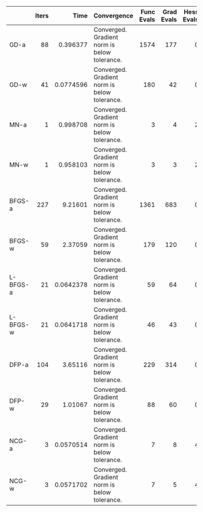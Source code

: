 |          |   Iters |      Time | Convergence                                  |   Func Evals |   Grad Evals |   Hess Evals |
|:---------|--------:|----------:|:---------------------------------------------|-------------:|-------------:|-------------:|
| GD-a     |      88 | 0.396377  | Converged. Gradient norm is below tolerance. |         1574 |          177 |            0 |
| GD-w     |      41 | 0.0774596 | Converged. Gradient norm is below tolerance. |          180 |           42 |            0 |
| MN-a     |       1 | 0.998708  | Converged. Gradient norm is below tolerance. |            3 |            4 |            2 |
| MN-w     |       1 | 0.958103  | Converged. Gradient norm is below tolerance. |            3 |            3 |            2 |
| BFGS-a   |     227 | 9.21601   | Converged. Gradient norm is below tolerance. |         1361 |          683 |            0 |
| BFGS-w   |      59 | 2.37059   | Converged. Gradient norm is below tolerance. |          179 |          120 |            0 |
| L-BFGS-a |      21 | 0.0642378 | Converged. Gradient norm is below tolerance. |           59 |           64 |            0 |
| L-BFGS-w |      21 | 0.0641718 | Converged. Gradient norm is below tolerance. |           46 |           43 |            0 |
| DFP-a    |     104 | 3.65116   | Converged. Gradient norm is below tolerance. |          229 |          314 |            0 |
| DFP-w    |      29 | 1.01067   | Converged. Gradient norm is below tolerance. |           88 |           60 |            0 |
| NCG-a    |       3 | 0.0570514 | Converged. Gradient norm is below tolerance. |            7 |            8 |            4 |
| NCG-w    |       3 | 0.0571702 | Converged. Gradient norm is below tolerance. |            7 |            5 |            4 |